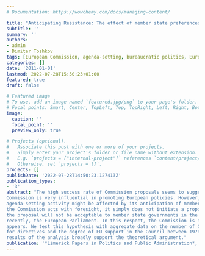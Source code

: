 ```yaml
---
# Documentation: https://wowchemy.com/docs/managing-content/

title: "Anticipating Resistance: The effect of member state preferences on the European Commission's agenda-setting activity"
subtitle: ''
summary: ''
authors:
- admin
- Dimiter Toshkov
tags: [European Commission, agenda-setting, bureaucratic politics, European Union politics, strategic foresight, legislative production]
categories: []
date: '2011-01-01'
lastmod: 2022-07-28T15:50:23+01:00
featured: true
draft: false

# Featured image
# To use, add an image named `featured.jpg/png` to your page's folder.
# Focal points: Smart, Center, TopLeft, Top, TopRight, Left, Right, BottomLeft, Bottom, BottomRight.
image:
  caption: ''
  focal_point: ''
  preview_only: true

# Projects (optional).
#   Associate this post with one or more of your projects.
#   Simply enter your project's folder or file name without extension.
#   E.g. `projects = ["internal-project"]` references `content/project/deep-learning/index.md`.
#   Otherwise, set `projects = []`.
projects: []
publishDate: '2022-07-28T14:50:23.127413Z'
publication_types:
- '3'
abstract: "The high success rate of Commission proposals seems to suggest that the European
Commission is very influential in promoting European policies. However, the Commission’s
agenda-setting activity might be affected by its anticipation of member states’ preferences. If
the Commission acts with foresight, it simply does not initiate a proposal when it knows that
the proposal will not be acceptable to member state governments in the Council or, more
recently, the European Parliament. In this respect, the Commission is far less powerful than it
appears. We test this hypothesis with aggregate data on the number of Commission proposals
for directives and the degree of EU support in the Council between 1976 and 2003. The
results of the analysis broadly support the theoretical argument."
publication: '*Limerick Papers in Politics and Public Administration*, University of Limerick, Limerick'
---
```

